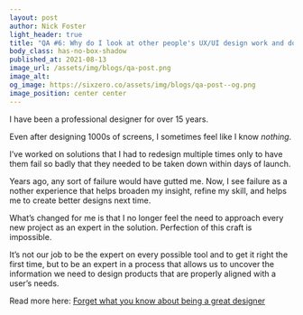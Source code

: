 ```yaml
---
layout: post
author: Nick Foster
light_header: true
title: "QA #6: Why do I look at other people's UX/UI design work and doubt myself?"
body_class: has-no-box-shadow
published_at: 2021-08-13
image_url: /assets/img/blogs/qa-post.png
image_alt:
og_image: https://sixzero.co/assets/img/blogs/qa-post--og.png
image_position: center center
---
```


I have been a professional designer for over 15 years. 

Even after designing 1000s of screens, I sometimes feel like I know *nothing*.

I’ve worked on solutions that I had to redesign multiple times only to have 
them fail so badly that they needed to be taken down within days of launch. 

Years ago, any sort of failure would have gutted me. Now, I see failure as a
nother experience that helps broaden my insight, refine my skill, and helps me 
to create better designs next time. 

What’s changed for me is that I no longer feel the need to approach every new
project as an expert in the solution.  Perfection of this craft is impossible. 

It’s not our job to be the expert on every possible tool and to get it right 
the first time, but to be an expert in a process that allows us to uncover 
the information we need to design products that are properly aligned with a 
user’s needs.


Read more here: <a href="/2021/11/18/forget-what-you-know-about-being-a-great-designer/" target="_blank">Forget what you know about being a great designer</a>
